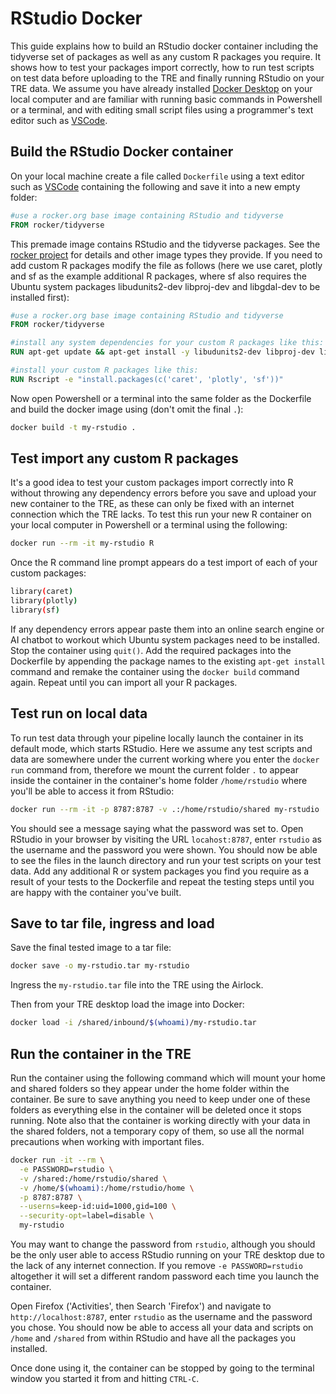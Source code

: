 # RStudio Docker
This guide explains how to build an RStudio docker container including the tidyverse set of packages as well as any custom R packages you require. It shows how to test your packages import correctly, how to run test scripts on test data before uploading to the TRE and finally running RStudio on your TRE data. We assume you have already installed [Docker Desktop](https://www.docker.com/products/docker-desktop/) on your local computer and are familiar with running basic commands in Powershell or a terminal, and with editing small script files using a programmer's text editor such as [VSCode](https://code.visualstudio.com/).

## Build the RStudio Docker container
On your local machine create a file called `Dockerfile` using a text editor such as [VSCode](https://code.visualstudio.com/) containing the following and save it into a new empty folder:

```Dockerfile
#use a rocker.org base image containing RStudio and tidyverse
FROM rocker/tidyverse
```

This premade image contains RStudio and the tidyverse packages. See the [rocker project](https://rocker-project.org/images/versioned/rstudio.html) for details and other image types they provide. If you need to add custom R packages modify the file as follows (here we use caret, plotly and sf as the example additional R packages, where sf also requires the Ubuntu system packages libudunits2-dev libproj-dev and libgdal-dev to be installed first):

```Dockerfile
#use a rocker.org base image containing RStudio and tidyverse
FROM rocker/tidyverse

#install any system dependencies for your custom R packages like this:
RUN apt-get update && apt-get install -y libudunits2-dev libproj-dev libgdal-dev

#install your custom R packages like this:
RUN Rscript -e "install.packages(c('caret', 'plotly', 'sf'))"
```

Now open Powershell or a terminal into the same folder as the Dockerfile and build the docker image using (don't omit the final `.`):
```bash
docker build -t my-rstudio .
```

## Test import any custom R packages
It's a good idea to test your custom packages import correctly into R without throwing any dependency errors before you save and upload your new container to the TRE, as these can only be fixed with an internet connection which the TRE lacks. To test this run your new R container on your local computer in Powershell or a terminal using the following:

```bash
docker run --rm -it my-rstudio R
```

Once the R command line prompt appears do a test import of each of your custom packages:

```bash
library(caret)
library(plotly)
library(sf)
```

If any dependency errors appear paste them into an online search engine or AI chatbot to workout which Ubuntu system packages need to be installed. Stop the container using `quit()`. Add the required packages into the Dockerfile by appending the package names to the existing `apt-get install` command and remake the container using the `docker build` command again. Repeat until you can import all your R packages.

## Test run on local data

To run test data through your pipeline locally launch the container in its default mode, which starts RStudio. Here we assume any test scripts and data are somewhere under the current working where you enter the `docker run` command from, therefore we mount the current folder `.` to appear inside the container in the container's home folder `/home/rstudio` where you'll be able to access it from RStudio:

```bash
docker run --rm -it -p 8787:8787 -v .:/home/rstudio/shared my-rstudio
```

You should see a message saying what the password was set to. Open RStudio in your browser by visiting the URL `locahost:8787`, enter `rstudio` as the username and the password you were shown. You should now be able to see the files in the launch directory and run your test scripts on your test data. Add any additional R or system packages you find you require as a result of your tests to the Dockerfile and repeat the testing steps until you are happy with the container you've built.

## Save to tar file, ingress and load
Save the final tested image to a tar file:
```bash
docker save -o my-rstudio.tar my-rstudio
```

Ingress the `my-rstudio.tar` file into the TRE using the Airlock.

Then from your TRE desktop load the image into Docker:
```bash
docker load -i /shared/inbound/$(whoami)/my-rstudio.tar
```

## Run the container in the TRE
Run the container using the following command which will mount your home and shared folders so they appear under the home folder within the container. Be sure to save anything you need to keep under one of these folders as everything else in the container will be deleted once it stops running. Note also that the container is working directly with your data in the shared folders, not a temporary copy of them, so use all the normal precautions when working with important files.

```bash
docker run -it --rm \
  -e PASSWORD=rstudio \
  -v /shared:/home/rstudio/shared \
  -v /home/$(whoami):/home/rstudio/home \
  -p 8787:8787 \
  --userns=keep-id:uid=1000,gid=100 \
  --security-opt=label=disable \
  my-rstudio
```

You may want to change the password from `rstudio`, although you should be the only user able to access RStudio running on your TRE desktop due to the lack of any internet connection. If you remove `-e PASSWORD=rstudio` altogether it will set a different random password each time you launch the container.

Open Firefox ('Activities', then Search 'Firefox') and navigate to `http://localhost:8787`, enter `rstudio` as the username and the password you chose. You should now be able to access all your data and scripts on `/home` and `/shared` from within RStudio and have all the packages you installed.

Once done using it, the container can be stopped by going to the terminal window you started it from and hitting `CTRL-C`.